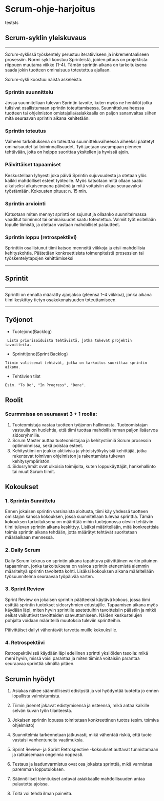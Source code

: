 # Scrum-ohje-harjoitus
teststs
## Scrum-syklin yleiskuvaus
***
Scrum-syklissä työskentely perustuu iteratiiviseen ja inkrementaaliseen prosessiin. Normi sykli koostuu Sprinteistä, joiden pituus on projektista riippuen muutama viikko (1-4). Tämän sprintin aikana on tarkoituksena saada jokin tuotteen ominaisuus toteutettua ajallaan.

Scrum-sykli koostuu näistä askeleista:

### Sprintin suunnittelu
Jossa suunnitellaan tulevan Sprintin tavoite, kuten myös ne henkilöt jotka tulisivat osallistumaan sprintin toteuttamisessa.
Suunnitteluvaiheessa tuotteen tai ohjelmiston omistajalla/asiakkaalla on paljon sananvaltaa siihen mitä seuraavan sprintin aikana kehitetään.

### Sprintin toteutus
Vaiheen tarkoituksena on toteuttaa suunnitteluvaiheessa aiheeksi päätetyt ominaisuudet tai toiminnallisuudet. Työ jaetaan useampaan pieneen tehtävään, joita on helppo suorittaa yksitellen ja hyvissä ajoin.

### Päivittäiset tapaamiset
Keskustellaan lyhyesti joka päivä Sprintin sujuvuudesta ja otetaan ylös kaikki mahdolliset esteet työteolle. Myös katsotaan mitä ollaan saatu aikaiseksi aikaisempana päivänä ja mitä voitaisiin alkaa seuraavaksi työstämään. 
Kokousten pituus: n. 15 min.

### Sprintin arviointi
Katsotaan miten mennyt sprintti on sujunut ja ollaanko suunnitelmassa vaaditut toiminnot tai ominaisuudet saatu toteutettua.
Valmiit työt esitellään lopulle tiimistä, ja otetaan vastaan mahdolliset palautteet.

### Sprintin loppu (retrospektiivi)
Sprinttiin osallistunut tiimi katsoo menneitä viikkoja ja etsii mahdollisia kehityskohtia. Päätetään konkreettisista toimenpiteistä prosessien tai työskentelytapojen kehittämiseksi

***
## Sprintit
***
Sprintti on ennalta määrätty ajanjakso (yleensä 1–4 viikkoa), jonka aikana tiimi keskittyy tietyn osakokonaisuuden toteuttamiseen.
***
## Työjonot
 - Tuotejono(Backlog)
```
 Lista priorisoiduista tehtävistä, jotka tukevat projektin tavoitteita.
```
 - Sprinttijono(Sprint Backlog)
```
Tiimin valitsemat tehtävät, jotka on tarkoitus suorittaa sprintin aikana.
```
 - Tehtävien tilat
```
Esim. "To Do", "In Progress", "Done".
```

## Roolit
### Scurmmissa on seuraavat 3 + 1 roolia:

1. Tuoteomistaja vastaa tuotteen työjonon hallinnasta. Tuoteomistajan vastuulla on huolehtia, että tiimi tuottaa mahdollisimman paljon lisäarvoa sidosryhmille.
2. Scrum Master auttaa tuoteomistajaa ja kehitystiimiä Scrum prosessin optimoinnissa, sekä poistaa esteet.
3. Kehitystiimi on joukko aktiivisia ja yhteistyökykyisiä kehittäjiä, jotka rakentavat toimivan ohjelmiston ja rakentamista tukevan kehitysympäristön.
4. Sidosryhmät ovat ulkoisia toimijoita, kuten loppukäyttäjät, hankehallinto tai muut Scrum tiimit.

## Kokoukset

### 1. Sprintin Sunnittelu

Ennen jokaisen sprintin varsinaista aloitusta, tiimi käy yhdessä tuotteen omistajan kanssa kokouksen, jossa 
suunnitellaan tulevaa sprinttiä. Tämän kokouksen tarkoituksena on määrittää mihin tuotejonossa oleviin tehtäviin tiimi tulevan sprintin aikana keskittyy.
Lisäksi määritellään, mitä konkreettisia toimia sprintin aikana tehdään, jotta määrätyt tehtävät suoritetaan määräaikaan mennessä.

### 2. Daily Scrum

Daily Scrum kokous on sprintin aikana tapahtuva päivittäinen vartin pituinen tapaaminen, 
jonka tarkoituksena on valvoa sprintin etenemistä aiemmin määriteltyä sprintin tavoitetta kohti.
Lisäksi kokouksen aikana määritellään työsuunnitelma seuraavaa työpäivää varten.


### 3. Sprint Review

Sprint Review on jokaisen sprintin päätteeksi käytävä kokous,
jossa tiimi esittää sprintin tuotokset sidosryhmien edustajille.
Tapaamisen aikana myös käydään läpi, miten hyvin sprintille asetettuihin tavoitteisiin päästiin
ja mitkä seikat vaikuttivat tavoitteiden saavuttamiseen.
Näiden keskustelujen pohjalta voidaan määritellä muutoksia tuleviin sprintteihin.

Päivittäiset dailyt vähentävät tarvetta muille kokouksille.

### 4. Retrospektiivi

Retrospektiivissä käydään läpi edellinen sprintti yksilöiden tasolla: mikä meni hyvin, missä voisi parantaa ja miten tiiminä voitaisiin parantaa seuraavaa sprinttiä silmällä pitäen.

## Scrumin hyödyt
1. Asiakas näkee säännöllisesti edistystä ja voi hyödyntää tuotetta jo ennen lopullista valmistumista.

2. Tiimin jäsenet jakavat edistymisensä ja esteensä, mikä antaa kaikille selvän kuvan työn tilanteesta.
3. Jokaisen sprintin lopussa toimitetaan konkreettinen tuotos (esim. toimiva ohjelmisto)
4. Suunnitelmia tarkennetaan jatkuvasti, mikä vähentää riskiä, että tuote vastaisi vanhentuneita vaatimuksia.
5. Sprint Review- ja Sprint Retrospective -kokoukset auttavat tunnistamaan ja ratkaisemaan ongelmia nopeasti.
6. Testaus ja laadunvarmistus ovat osa jokaista sprinttiä, mikä varmistaa paremman lopputuloksen.
7. Säännölliset toimitukset antavat asiakkaalle mahdollisuuden antaa palautetta ajoissa.
8. Töitä voi tehdä ilman paineita.
